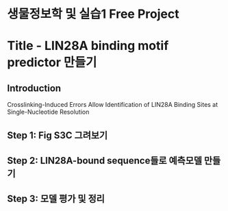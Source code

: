 # 생물정보학 및 실습1 Free Project 
# Title - LIN28A binding motif predictor 만들기 
## Introduction 
Crosslinking-Induced Errors Allow Identification of LIN28A Binding Sites at Single-Nucleotide Resolution 
## Step 1:  Fig S3C 그려보기 
## Step 2: LIN28A-bound sequence들로 예측모델 만들기 
## Step 3: 모델 평가 및 정리 
